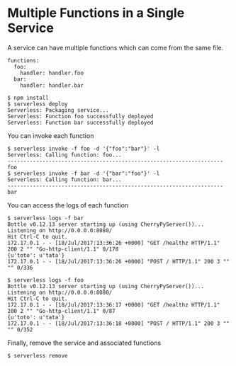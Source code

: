 # Multiple Functions in a Single Service

A service can have multiple functions which can come from the same file.

```
functions:
  foo:
    handler: handler.foo
  bar:
    handler: handler.bar
```


```console
$ npm install
$ serverless deploy
Serverless: Packaging service...
Serverless: Function foo successfully deployed
Serverless: Function bar successfully deployed
```

You can invoke each function

```console
$ serverless invoke -f foo -d '{"foo":"bar"}' -l
Serverless: Calling function: foo...
--------------------------------------------------------------------
foo
$ serverless invoke -f bar -d '{"bar":"foo"}' -l
Serverless: Calling function: bar...
--------------------------------------------------------------------
bar
```

You can access the logs of each function

```console
$ serverless logs -f bar
Bottle v0.12.13 server starting up (using CherryPyServer())...
Listening on http://0.0.0.0:8080/
Hit Ctrl-C to quit.
172.17.0.1 - - [18/Jul/2017:13:36:26 +0000] "GET /healthz HTTP/1.1" 200 2 "" "Go-http-client/1.1" 0/178
{u'toto': u'tata'}
172.17.0.1 - - [18/Jul/2017:13:36:26 +0000] "POST / HTTP/1.1" 200 3 "" "" 0/336

$ serverless logs -f foo
Bottle v0.12.13 server starting up (using CherryPyServer())...
Listening on http://0.0.0.0:8080/
Hit Ctrl-C to quit.
172.17.0.1 - - [18/Jul/2017:13:36:17 +0000] "GET /healthz HTTP/1.1" 200 2 "" "Go-http-client/1.1" 0/87
{u'toto': u'tata'}
172.17.0.1 - - [18/Jul/2017:13:36:18 +0000] "POST / HTTP/1.1" 200 3 "" "" 0/352
```

Finally, remove the service and associated functions

```console
$ serverless remove
```
